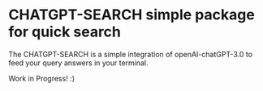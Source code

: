 # CHATGPT-SEARCH simple package for quick search

The CHATGPT-SEARCH is a simple integration of openAI-chatGPT-3.0 to feed your query answers in your terminal. 

Work in Progress! :)



